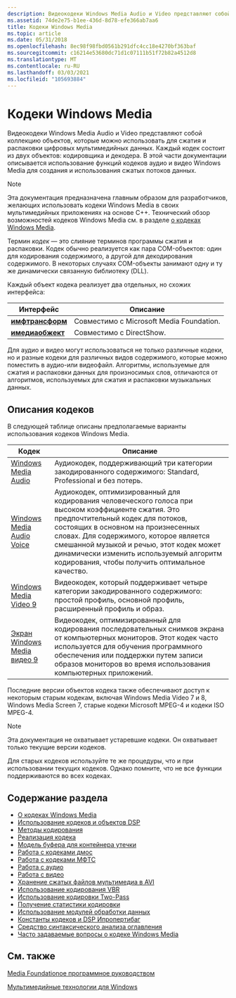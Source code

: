 ```yaml
---
description: Видеокодеки Windows Media Audio и Video представляют собой коллекцию объектов, которые можно использовать для сжатия и распаковки цифровых мультимедийных данных.
ms.assetid: 74de2e75-b1ee-436d-8d78-efe366ab7aa6
title: Кодеки Windows Media
ms.topic: article
ms.date: 05/31/2018
ms.openlocfilehash: 8ec98f98fbd0561b291dfc4cc18e4270bf363baf
ms.sourcegitcommit: c16214e53680dc71d1c07111b51f72b82a4512d8
ms.translationtype: MT
ms.contentlocale: ru-RU
ms.lasthandoff: 03/03/2021
ms.locfileid: "105693884"
---
```

# <a name="windows-media-codecs"></a>Кодеки Windows Media

Видеокодеки Windows Media Audio и Video представляют собой коллекцию объектов, которые можно использовать для сжатия и распаковки цифровых мультимедийных данных. Каждый кодек состоит из двух объектов: кодировщика и декодера. В этой части документации описывается использование функций кодеков аудио и видео Windows Media для создания и использования сжатых потоков данных.

> [!Note]  
> Эта документация предназначена главным образом для разработчиков, желающих использовать кодеки Windows Media в своих мультимедийных приложениях на основе C++. Технический обзор возможностей кодеков Windows Media см. в разделе [о кодеках Windows Media](about-the-windows-media-codecs.md).

 

Термин *кодек* — это слияние терминов программы сжатия и распаковки. Кодек обычно реализуется как пара COM-объектов: один для кодирования содержимого, а другой для декодирования содержимого. В некоторых случаях COM-объекты занимают одну и ту же динамически связанную библиотеку (DLL).

Каждый объект кодека реализует два отдельных, но схожих интерфейса:



| Интерфейс                              | Описание                                 |
|----------------------------------------|---------------------------------------------|
| [**имфтрансформ**](/windows/desktop/api/mftransform/nn-mftransform-imftransform)   | Совместимо с Microsoft Media Foundation. |
| [**имедиаобжект**](/previous-versions/windows/desktop/api/mediaobj/nn-mediaobj-imediaobject) | Совместимо с DirectShow.                 |



 

Для аудио и видео могут использоваться не только различные кодеки, но и разные кодеки для различных видов содержимого, которые можно поместить в аудио-или видеофайл. Алгоритмы, используемые для сжатия и распаковки данных для произносимых слов, отличаются от алгоритмов, используемых для сжатия и распаковки музыкальных данных.

## <a name="codec-descriptions"></a>Описания кодеков

В следующей таблице описаны предполагаемые варианты использования кодеков Windows Media.



| Кодек                                                                     | Описание                                                                                                                                                                                                                                                                                  |
|---------------------------------------------------------------------------|----------------------------------------------------------------------------------------------------------------------------------------------------------------------------------------------------------------------------------------------------------------------------------------------|
| [Windows Media Audio](windowsmediaaudioencoder.md)                       | Аудиокодек, поддерживающий три категории закодированного содержимого: Standard, Professional и без потерь.                                                                                                                                                                                      |
| [Windows Media Audio Voice](windowsmediaaudiovoiceencoder.md)            | Аудиокодек, оптимизированный для кодирования человеческого голоса при высоком коэффициенте сжатия. Это предпочтительный кодек для потоков, состоящих в основном на произнесенных словах. Для содержимого, которое является смешанной музыкой и речью, этот кодек может динамически изменить используемый алгоритм кодирования, чтобы получить оптимальное качество. |
| [Windows Media Video 9](windowsmediavideo9encoder.md)                    | Видеокодек, который поддерживает четыре категории закодированного содержимого: простой профиль, основной профиль, расширенный профиль и образ.                                                                                                                                                                  |
| [Экран Windows Media видео 9](usingthewindowsmediavideo9screencodec.md) | Видеокодек, оптимизированный для кодирования последовательных снимков экрана от компьютерных мониторов. Этот кодек часто используется для обучения программного обеспечения или поддержки путем записи образов мониторов во время использования компьютерных приложений.                                                                         |



 

Последние версии объектов кодека также обеспечивают доступ к некоторым старым кодекам, включая Windows Media Video 7 и 8, Windows Media Screen 7, старые кодеки Microsoft MPEG-4 и кодеки ISO MPEG-4.

> [!Note]  
> Эта документация не охватывает устаревшие кодеки. Он охватывает только текущие версии кодеков.

 

Для старых кодеков используйте те же процедуры, что и при использовании текущих кодеков. Однако помните, что не все функции поддерживаются во всех кодеках.

## <a name="in-this-section"></a>Содержание раздела

-   [О кодеках Windows Media](about-the-windows-media-codecs.md)
-   [Использование кодеков и объектов DSP](decidinghowtousethewindowsmediaaudioandvideocodecs.md)
-   [Методы кодирования](encodingmethods.md)
-   [Реализация кодека](codecimplementation.md)
-   [Модель буфера для контейнера утечки](the-leaky-bucket-buffer-model.md)
-   [Работа с кодеками дмос](workingwithcodecdmos.md)
-   [Работа с кодеками МФТС](workingwithcodecmfts.md)
-   [Работа с аудио](workingwithaudio.md)
-   [Работа с видео](workingwithvideo.md)
-   [Хранение сжатых файлов мультимедиа в AVI](storingcompressedmediainavifiles.md)
-   [Использование кодирования VBR](usingvbrencoding.md)
-   [Использование кодировки Two-Pass](usingtwoencodingpasses.md)
-   [Получение статистики кодировки](gettingencodingstatistics.md)
-   [Использование модулей обработки данных](usingdataunitextensions.md)
-   [Константы кодеков и DSP Ипропертибаг](codecanddspproperties.md)
-   [Средство синтаксического анализа оглавления](toc-parser.md)
-   [Часто задаваемые вопросы о кодеке Windows Media](frequentlyaskedquestions.md)

## <a name="related-topics"></a>См. также

<dl> <dt>

[Media Foundationое программное руководством](media-foundation-programming-guide.md)
</dt> <dt>

[Мультимедийные технологии для Windows](/previous-versions/bg125389(v=msdn.10))
</dt> </dl>

 

 
